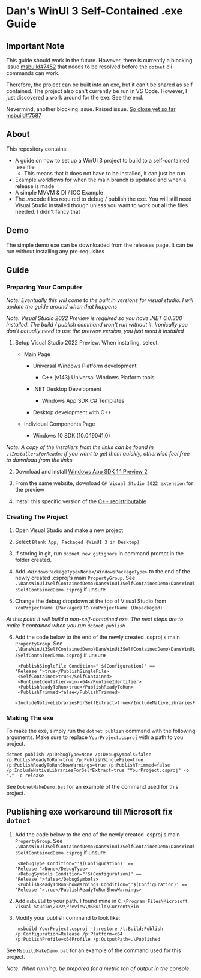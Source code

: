 # Dan's WinUI 3 Self-Contained .exe Guide

## Important Note

This guide should work in the future. However, there is currently a blocking issue [msbuild#7452](https://github.com/dotnet/msbuild/issues/7452) that needs to be resolved before the `dotnet` cli commands can work.

Therefore, the project can be built into an exe, but it can't be shared as self contained. The project also can't currently be run in VS Code. However, I just discovered a work around for the exe. See the end.

Nevermind, another blocking issue. Raised issue. [So close yet so far msbuild#7587](<https://github.com/dotnet/msbuild/issues/7587>)

## About

This repository contains:

* A guide on how to set up a WinUI 3 project to build to a self-contained .exe file
  * This means that it does not have to be installed, it can just be run
* Example workflows for when the main branch is updated and when a release is made
* A simple MVVM & DI / IOC Example
* The .vscode files required to debug / publish the exe. You will still need Visual Studio installed though unless you want to work out all the files needed. I didn't fancy that

## Demo

The simple demo exe can be downloaded from the releases page. It can be run without installing any pre-requisites

## Guide

### Preparing Your Computer

*Note: Eventually this will come to the built in versions for visual studio. I will update the guide around when that happens*

*Note: Visual Studio 2022 Preview is required so you have .NET 6.0.300 installed. The build / publish command won't run without it. Ironically you don't actually need to use the preivew version, you just need it installed*

1) Setup Visual Studio 2022 Preview. When installing, select:

    * Main Page

        * Universal Windows Platform development

            * C++ (v143) Universal Windows Platform tools

        * .NET Desktop Development

            * Windows App SDK C# Templates

        * Desktop development with C++

    * Individual Components Page

        * Windows 10 SDK (10.0.19041.0)

*Note: A copy of the installers from the links can be found in `.\InstallersForReadme` if you want to get them quickly, otherwise feel free to download from the links*

2) Download and install [Windows App SDK 1.1 Preview 2](https://docs.microsoft.com/en-us/windows/apps/windows-app-sdk/downloads)

3) From the same website, download `C# Visual Studio 2022 extension` for the preview

4) Install this specific version of the [C++ redistributable](https://docs.microsoft.com/en-us/cpp/windows/latest-supported-vc-redist?view=msvc-170)

### Creating The Project

1) Open Visual Studio and make a new project

2) Select `Blank App, Packaged (WinUI 3 in Desktop)`

3) If storing in git, run `dotnet new gitignore` in command prompt in the folder created.

4) Add `<WindowsPackageType>None</WindowsPackageType>` to the end of the newly created .csproj's main `PropertyGroup`. See `.\DansWinUi3SelfContainedDemo\DansWinUi3SelfContainedDemo\DansWinUi3SelfContainedDemo.csproj` if unsure

5) Change the debug dropdown at the top of Visual Studio from `YouProjectName (Packaged)` to `YouProjectName (Unpackaged)`

*At this point it will build a non-self-contained exe. The next steps are to make it contained when you run `dotnet publish`*

6) Add the code below to the end of the newly created .csproj's main `PropertyGroup`. See `.\DansWinUi3SelfContainedDemo\DansWinUi3SelfContainedDemo\DansWinUi3SelfContainedDemo.csproj` if unsure

        <PublishSingleFile Condition="'$(Configuration)' == 'Release'">true</PublishSingleFile>
        <SelfContained>true</SelfContained>
        <RuntimeIdentifier>win-x64</RuntimeIdentifier>
        <PublishReadyToRun>true</PublishReadyToRun>
        <PublishTrimmed>false</PublishTrimmed>
        <IncludeNativeLibrariesForSelfExtract>true</IncludeNativeLibrariesForSelfExtract>

### Making The exe

To make the exe, simply run the `dotnet publish` command with the following arguments. Make sure to replace `YourProject.csproj` with a path to you project.

    dotnet publish /p:DebugType=None /p:DebugSymbols=false /p:PublishReadyToRun=true /p:PublishSingleFile=true /p:PublishReadyToRunShowWarnings=true /p:PublishTrimmed=false /p:IncludeNativeLibrariesForSelfExtract=true "YourProject.csproj" -o "." -c release

See `DotnetMakeDemo.bat` for an example of the command used for this project.

## Publishing exe workaround till Microsoft fix `dotnet`

1) Add the code below to the end of the newly created .csproj's main `PropertyGroup`. See `.\DansWinUi3SelfContainedDemo\DansWinUi3SelfContainedDemo\DansWinUi3SelfContainedDemo.csproj` if unsure

        <DebugType Condition="'$(Configuration)' == 'Release'">None</DebugType>
        <DebugSymbols Condition="'$(Configuration)' == 'Release'">false</DebugSymbols>
        <PublishReadyToRunShowWarnings Condition="'$(Configuration)' == 'Release'">true</PublishReadyToRunShowWarnings>

2) Add `msbuild` to your path. I found mine in `C:\Program Files\Microsoft Visual Studio\2022\Preview\MSBuild\Current\Bin`

3) Modify your publish command to look like:

        msbuild YourProject.csproj -t:restore /t:Build;Publish /p:Configuration=Release /p:Platform=x64 /p:PublishProfile=x64Profile /p:OutputPath=.\Published

See `MsbuildMakeDemo.bat` for an example of the command used for this project.

*Note: When running, be prepared for a metric ton of output in the console*

